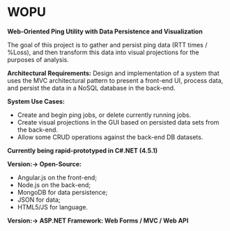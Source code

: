 # WOPU
**Web-Oriented Ping Utility with Data Persistence and Visualization**

The goal of this project is to gather and persist ping data (RTT times / %Loss), and then transform this data into visual projections for the purposes of analysis.

**Architectural Requirements:**
Design and implementation of a system that uses the MVC architectural pattern to present a front-end UI, process data, and persist the data in a NoSQL database in the back-end.

**System Use Cases:**
- Create and begin ping jobs, or delete currently running jobs.
- Create visual projections in the GUI based on persisted data sets from the back-end.
- Allow some CRUD operations against the back-end DB datasets.

**Currently being rapid-prototyped in C#.NET (4.5.1)**

**Version:-> Open-Source:**
- Angular.js on the front-end;
- Node.js on the back-end;
- MongoDB for data persistence;
- JSON for data;
- HTML5/JS for language.

**Version:-> ASP.NET Framework: Web Forms / MVC / Web API**

